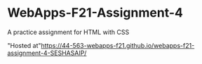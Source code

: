 # WebApps-F21-Assignment-4
A practice assignment for HTML with CSS

"Hosted at"https://44-563-webapps-f21.github.io/webapps-f21-assignment-4-SESHASAIP/
